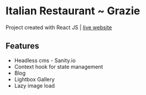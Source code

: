 # Italian Restaurant ~ Grazie

Project created with React JS | [live website](https://frosty-newton-962522.netlify.app/)

## Features

  - Headless cms - Sanity.io
  - Context hook for state management
  - Blog
  - Lightbox Gallery
  - Lazy image load
